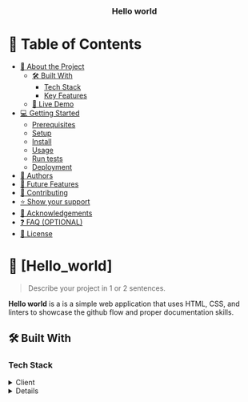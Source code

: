 <a name="readme-top"></a>



<div align="center">
 
  <h3><b>Hello world</b></h3>

</div>


# 📗 Table of Contents

- [📖 About the Project](#about-project)
  - [🛠 Built With](#built-with)
    - [Tech Stack](#tech-stack)
    - [Key Features](#key-features)
  - [🚀 Live Demo](#live-demo)
- [💻 Getting Started](#getting-started)
  - [Prerequisites](#prerequisites)
  - [Setup](#setup)
  - [Install](#install)
  - [Usage](#usage)
  - [Run tests](#run-tests)
  - [Deployment](#deployment)
- [👥 Authors](#authors)
- [🔭 Future Features](#future-features)
- [🤝 Contributing](#contributing)
- [⭐️ Show your support](#support)
- [🙏 Acknowledgements](#acknowledgements)
- [❓ FAQ (OPTIONAL)](#faq)
- [📝 License](#license)


# 📖 [Hello_world] <a name="about-project"></a>

> Describe your project in 1 or 2 sentences.

**Hello world** is a is a simple web application that uses HTML, CSS, and linters to showcase the github flow and proper documentation skills. 

## 🛠 Built With <a name="built-with"></a>

### Tech Stack <a name="tech-stack"></a>



<details>
  <summary>Client</summary>
  <ul>
    <li>HTML</li>
    <li>CSS</li>
  </ul>
</details>

<details>

### Key Features <a name="key-features"></a>

- **A web page that says "Hello Microverse" with the color**

<p align="right">(<a href="#readme-top">back to top</a>)</p>


## 🚀 Live Demo <a name="live-demo"></a>


- [coming soon]()

<p align="right">(<a href="#readme-top">back to top</a>)</p>


## 💻 Getting Started <a name="getting-started"></a>


To get a local copy up and running, follow these steps.

### Prerequisites


In order to run this project you need: Visual Studio(any other IDE), Browser, Git, GitHub Actions, WebHint, and Styleint linters. 

Git: Download and install Git for your platform.
Node.js: Download and install Node.js for your platform

### Setup

Clone this repository to your desired folder:

  cd my-folder
  git clone git@github.com:umarahgul/Hello-world.git
### Install
  Install linters for this project with:

  cd my-project
  npm install

### Usage

This project says "Hello Microverse in your favourite color"


### Run tests

To run tests, run the following command:

- npx hint .
- npx stylelint "**/*.{css,scss}"


<p align="right">(<a href="#readme-top">back to top</a>)</p>


## 👥 Authors <a name="authors"></a>

👤 **Umarah Gul**

- GitHub: [@UmarahGul](https://github.com/UmarahGul)
- Twitter: [@UmarahGul](https://twitter.com/UmarahGul)
- LinkedIn: [UmarahGul](https://linkedin.com/in/UmarahGul)


<p align="right">(<a href="#readme-top">back to top</a>)</p>


## 🔭 Future Features <a name="future-features"></a>

- [ ] **Animation**
- [ ] **Add backend**


<p align="right">(<a href="#readme-top">back to top</a>)</p>


## 🤝 Contributing <a name="contributing"></a>

Contributions, issues, and feature requests are welcome! Feel free to check the issues page. If you wish to contribute to the Hello-world project, you can follow these steps: Fork the repository to your GitHub account. Create a new branch for your feature or bug fix. Make your changes and commit them with descriptive commit messages. Push the changes to your forked repository. Open a pull request to the original repository, describing your changes.

Feel free to check the [issues page](https://github.com/UmarahGul/issues/).

<p align="right">(<a href="#readme-top">back to top</a>)</p>


## ⭐️ Show your support <a name="support"></a>

I am grateful to you for your interest and support, and your support means a lot for future development. Give a ⭐️ to show your support.

<p align="right">(<a href="#readme-top">back to top</a>)</p>


## 🙏 Acknowledgments <a name="acknowledgements"></a>

I would like to thank Microverse for providing a steep learning curve and making this project possible.

<p align="right">(<a href="#readme-top">back to top</a>)</p>


<p align="right">(<a href="#readme-top">back to top</a>)</p>


## 📝 License <a name="license"></a>

This project is [MIT](./LICENSE) licensed.

<p align="right">(<a href="#readme-top">back to top</a>)</p>
